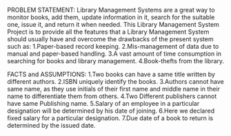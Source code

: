 PROBLEM STATEMENT:
Library Management Systems are a great way to monitor books, add them, update information in it, search for the suitable one, issue it, and return it when needed. 
This Library Management System Project is to provide all the features that a Library Management System should usually have and overcome the drawbacks of the present system such as:
1.Paper-based record keeping.
2.Mis-management of data due to manual and paper-based handling.
3.A vast amount of time consumption in searching for books and library management.
4.Book-thefts from the library.

FACTS and ASSUMPTIONS:
1.Two books can have a same title written by different authors.
2.ISBN uniquely identify the books.
3.Authors cannot have same name, as they use initials of their first name and middle name in their name to differentiate them from others.
4.Two Different publishers cannot have same Publishing name.
5.Salary of an employee in a particular designation will be determined by his date of joining.
6.Here we declared fixed salary for a particular designation.
7.Due date of a book to return is determined by the issued date.
